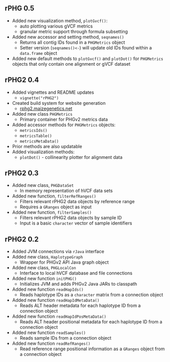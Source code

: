 ## rPHG 0.5
* Added new visualization method, `plotGvcf()`:
  + auto plotting various gVCF metrics
  + granular metric support through formula subsetting
* Added new accessor and setting method, `seqnames()`
  + Returns all contig IDs found in a `PHGMetrics` object
  + Setter version (`seqnames()<-`) will update old IDs found within a
    `data.frame` object
* Added new default methods to `plotGvcf()` and `plotDot()` for `PHGMetrics`
  objects that only contain one alignment or gVCF dataset


## rPHG2 0.4
* Added vignettes and README updates
  + `vignette("rPHG2")`
* Created build system for website generation
  + [rphg2.maizegenetics.net](https://rphg2.maizegenetics.net)
* Added new class `PHGMetrics`
  + Primary container for PHGv2 metrics data
* Added accessor methods for `PHGMetrics` objects:
  + `metricsIds()`
  + `metricsTable()`
  + `metricsMetaData()`
* Prior methods are also updatable
* Added visualization methods:
  + `plotDot()` - collinearity plotter for alignment data


## rPHG2 0.3
* Added new class, `PHGDataSet`
  + In memory representation of hVCF data sets
* Added new function, `filterRefRanges()`
  + Filters relevant rPHG2 data objects by reference range
  + Requires a `GRanges` object as input
* Added new function, `filterSamples()`
  + Filters relevant rPHG2 data objects by sample ID
  + Input is a basic `character` vector of sample identifiers


## rPHG2 0.2
* Added JVM connections via `rJava` interface
* Added new class, `HaplotypeGraph`
  + Wrapper for PHGv2 API Java graph object
* Added new class, `PHGLocalCon`
  + Interface to local hVCF database and file connections
* Added new function `initPHG()`
  + Initializes JVM and adds PHGv2 Java JARs to classpath
* Added new function `readHapIds()`
  + Reads haplotype IDs as a `character` matrix from a connection object
* Added new function `readHapIdMetaData()`
  + Reads ALT header metadata for each haplotype ID from a connection object
* Added new function `readHapIdPosMetaData()`
  + Reads ALT header positional metadata for each haplotype ID from a connection object
* Added new function `readSamples()`
  + Reads sample IDs from a connection object
* Added new function `readRefRanges()`
  + Read reference range positional information as a `GRanges` object from a connection object


